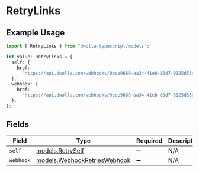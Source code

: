 # RetryLinks

## Example Usage

```typescript
import { RetryLinks } from "dwolla-typescript/models";

let value: RetryLinks = {
  self: {
    href:
      "https://api.dwolla.com/webhooks/9ece9660-aa34-41eb-80d7-0125d53b45e8/retries/5aa27a0f-cf99-418d-a3ee-67c0ff99a494",
  },
  webhook: {
    href:
      "https://api.dwolla.com/webhooks/9ece9660-aa34-41eb-80d7-0125d53b45e8",
  },
};
```

## Fields

| Field                                                              | Type                                                               | Required                                                           | Description                                                        |
| ------------------------------------------------------------------ | ------------------------------------------------------------------ | ------------------------------------------------------------------ | ------------------------------------------------------------------ |
| `self`                                                             | [models.RetrySelf](../models/retryself.md)                         | :heavy_minus_sign:                                                 | N/A                                                                |
| `webhook`                                                          | [models.WebhookRetriesWebhook](../models/webhookretrieswebhook.md) | :heavy_minus_sign:                                                 | N/A                                                                |